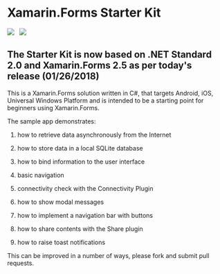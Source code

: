 # Xamarin.Forms Starter Kit

![](https://img.shields.io/badge/.NET%20Standard-v2.0-blue.svg)   ![](https://img.shields.io/badge/Xamarin.Forms-v2.5-orange.svg)


## The Starter Kit is now based on .NET Standard 2.0 and Xamarin.Forms 2.5 as per today's release (01/26/2018)

This is a Xamarin.Forms solution written in C#, that targets Android, iOS, Universal Windows Platform and is intended to be a starting point for beginners using Xamarin.Forms.

The sample app demonstrates:


1. how to retrieve data asynchronously from the Internet

2. how to store data in a local SQLite database

3. how to bind information to the user interface

4. basic navigation

5. connectivity check with the Connectivity Plugin

6. how to show modal messages

7. how to implement a navigation bar with buttons

8. how to share contents with the Share plugin

9. how to raise toast notifications

This can be improved in a number of ways, please fork and submit pull requests.
